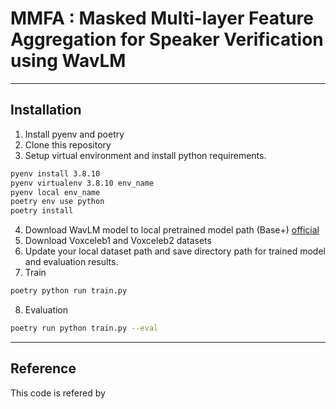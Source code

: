 # MMFA : Masked Multi-layer Feature Aggregation for Speaker Verification using WavLM
***
## Installation
1. Install pyenv and poetry
2. Clone this repository
3. Setup virtual environment and install python requirements.
```sh
pyenv install 3.8.10
pyenv virtualenv 3.8.10 env_name
pyenv local env_name
poetry env use python
poetry install
```
4. Download WavLM model to local pretrained model path (Base+) [official](https://github.com/microsoft/unilm/tree/master/wavlm)
5. Download Voxceleb1 and Voxceleb2 datasets
6. Update your local dataset path and save directory path for trained model and evaluation results. 
7. Train
```sh
poetry python run train.py
```
8. Evaluation
```sh
poetry run python train.py --eval
```
***
## Reference
This code is refered by
